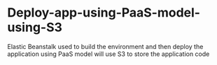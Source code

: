 # Deploy-app-using-PaaS-model-using-S3
Elastic Beanstalk used to build the environment and then deploy the application using PaaS model will use S3 to store the application code
